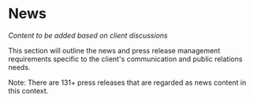 # News

*Content to be added based on client discussions*

This section will outline the news and press release management requirements specific to the client's communication and public relations needs.

Note: There are 131+ press releases that are regarded as news content in this context.
